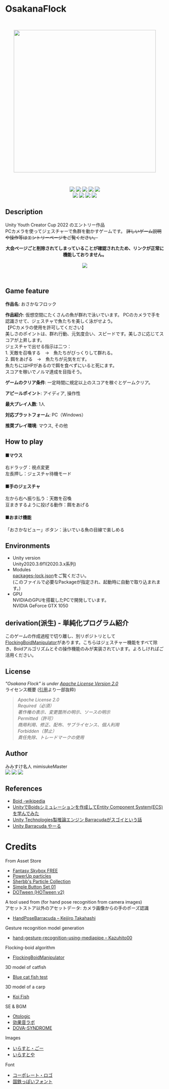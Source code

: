 # OsakanaFlock
<br><p align="center">
<img src="https://user-images.githubusercontent.com/81568941/188664081-43ba3a7b-7be9-4795-883f-4e51d3c2c28a.png" width="450px"></p>
<br><p align="center">
    <img src="https://img.shields.io/badge/build-passing-test.svg?&logo=github">
    [<img src="https://img.shields.io/github/stars/mimisukeMaster/OsakanaFlock?color=yellow&logo=github">](https://github.com/mimisukeMaster/OsakanaFlock/stargazers)
    [<img src="https://img.shields.io/badge/PRs-welcome-orange">](https://github.com/mimisukeMaster/OsakanaFlock/pulls)
    [<img  src="https://img.shields.io/hexpm/l/plug?color=red&logo=apache">](https://www.apache.org/licenses/)
    <img src="https://img.shields.io/badge/Unity%202020.x-made with-blue.svg?&logo=unity"><br>
    <img src="https://img.shields.io/badge/Windows-supported-succeess.svg?&logo=windows"> 
    <img src="https://img.shields.io/badge/WebGL-supported-succeess.svg?&logo=webgl">
    <img src="https://img.shields.io/github/repo-size/mimisukeMaster/OsakanaFlock?color=ff69b4">
    [<img src="https://img.shields.io/static/v1?logo=visualstudiocode&label=&message=Open%20in%20Visual%20Studio%20Code&labelColor=2c2c32&color=007acc&logoColor=007acc">](https://open.vscode.dev/mimisukeMaster/OsakanaFlock)
    </p>


## Description
Unity Youth Creator Cup 2022 のエントリー作品<br> 
PCカメラを使ってジェスチャーで魚群を動かすゲームです。
~~詳しいゲーム説明や操作等はエントリーページをご覧ください。~~
<br><p align="center">
**大会ページごと削除されてしまっていることが確認されたため、リンクが正常に機能しておりません。**
<br><br>
    [<img src="https://img.shields.io/badge/Unity Youth Creator Cup 2022-Osakana Flock-blue?style=for-the-badge&logo=unity">](https://uycc.unity3d.jp/entry/2022/154)
</p><br>

## Game feature
<p>
    <b>作品名</b>: おさかなフロック
</p>
<p>
    <b>作品紹介</b>: 仮想空間にたくさんの魚が群れで泳いでいます。
    PCのカメラで手を認識させて、ジェスチャで魚たちを美しく泳がせよう。<br>
    【PCカメラの使用を許可してください】<br>
    美しさのポイントは、群れ行動、元気度合い、スピードです。美しさに応じてスコアが上昇します。<br>
    ジェスチャで出せる指示は二つ：<br>
    1. 天敵を召喚する　→　魚たちがびっくりして群れる。<br>
    2. 餌をあげる　→　魚たちが元気をだす。<br>
    魚たちにはHPがあるので餌を食べずにいると死にます。<br>
    スコアを稼いでノルマ達成を目指そう。
</p>
<p>
    <b>ゲームのクリア条件</b>: 一定時間に規定以上のスコアを稼ぐとゲームクリア。
</p>
<p>
    <b>アピールポイント</b>: アイディア, 操作性
</p>
<p>
    <b>最大プレイ人数</b>: 1人
</p>
<p>
    <b>対応プラットフォーム</b>: PC（Windows）
</p>
<p>
    <b>推奨プレイ環境</b>: マウス, その他
</p>

## How to play
#### ■マウス
右ドラッグ：視点変更<br>
左長押し：ジェスチャ待機モード<br>

#### ■手のジェスチャ
左から右へ振り払う：天敵を召喚<br>
豆まきするように投げる動作：餌をあげる<br>

#### ■おまけ機能<br>
「おさかなビュー」ボタン：泳いでいる魚の目線で楽しめる<br>

## Environments
- Unity version<br>
Unity2020.3.6f1(2020.3.x系列)
- Modules <br>
[packages-lock.json](Packages/packages-lock.json)をご覧ください。<br>
(このファイルで必要なPackageが指定され、起動時に自動で取り込まれます。)
- GPU<br>
NVIDIAのGPUを搭載したPCで開発しています。<br>
NVIDIA GeForce GTX 1050

## derivation(派生) - 単純化プログラム紹介
このゲームの作成過程で切り離し、別リポジトリとして[FlockingBoidManipulator](https://github.com/mimisukeMaster/FlockingBoidManipulator)があります。こちらはジェスチャー機能をすべて除き、Boidアルゴリズムとその操作機能のみが実装されています。よろしければご活用ください。

## License 
*"Osakana Flock" is under [Apache License Version 2.0](https://www.apache.org/licenses/)*<br>
ライセンス概要 ([引用](https://coliss.com/articles/build-websites/operation/work/choose-a-license-by-github.html)より一部抜粋)<br>
> *Apache License 2.0<br>
  Required（必須）<br>
  著作権の表示、変更箇所の明示、ソースの明示<br>
  Permitted（許可）<br>
  商用利用、修正、配布、サブライセンス、個人利用<br>
  Forbidden（禁止）<br>
  責任免除、トレードマークの使用*<br>

## Author
みみすけ名人 mimisukeMaster <br>
[<img src="https://img.shields.io/badge/-Twitter-%231DA1F2.svg?&style=flat-square&logo=twitter&logoColor=white">](https://twitter.com/mimisukeMaster)
[<img src="https://img.shields.io/badge/-ArtStation-artstation.svg?&style=flat-square&logo=artstation&logoColor=blue&color=gray">](https://www.artstation.com/mimisukemaster)
[<img src="https://img.shields.io/badge/-Youtube-youtube.svg?&style=flat-square&logo=youtube&logoColor=white&color=red">](https://www.youtube.com/channel/UCWnmp8t4GJzcjBxhtgo9rKQ)
## References
- [Boid -wikipedia](https://ja.m.wikipedia.org/wiki/%E3%83%9C%E3%82%A4%E3%83%89_(%E4%BA%BA%E5%B7%A5%E7%94%9F%E5%91%BD))<br>
- [UnityでBoidsシミュレーションを作成してEntity Component System(ECS)を学んでみた](https://www.google.com/amp/s/tips.hecomi.com/entry/2018/12/23/200817%3famp=1)<br>
- [Unity Technologies製推論エンジン Barracudaがスゴイという話](https://qiita.com/highno_RQ/items/478e1145f0eb868c0f2e)<br>
- [Unity Barracuda やーる](https://qiita.com/SatoshiGachiFujimoto/items/739f5986f65c0d7465f0)

# Credits
From Asset Store<br>
- [Fantasy Skybox FREE](https://assetstore.unity.com/packages/2d/textures-materials/sky/fantasy-skybox-free-18353)
- [PowerUp particles](https://assetstore.unity.com/packages/vfx/particles/powerup-particles-16458)
- [Sherbb's Particle Collection](https://assetstore.unity.com/packages/vfx/particles/sherbb-s-particle-collection-170798)
- [Simple Button Set 01](https://assetstore.unity.com/packages/2d/gui/icons/simple-button-set-01-153979)
- [DOTween (HOTween v2)](https://assetstore.unity.com/packages/tools/animation/dotween-hotween-v2-27676)

A tool used from (for hand pose recognition from camera images)<br>
アセットストア以外のアセットデータ: カメラ画像からの手のポーズ認識
- [HandPoseBarracuda – Keijiro Takahashi](https://github.com/keijiro/HandPoseBarracuda)

Gesture recognition model generation<br>
- [hand-gesture-recognition-using-mediapipe – Kazuhito00](https://github.com/mimisukeMaster/hand-gesture-recognition-using-mediapipe)

Flocking-boid algorithm<br>
- [FlockingBoidManipulator](https://github.com/mimisukeMaster/FlockingBoidManipulator)

3D model of catfish<br>
- [Blue cat fish test](https://sketchfab.com/3d-models/blue-cat-fish-test-9908dcd44f41477f8504d0590de726af)

3D model of a carp<br>
- [Koi Fish](https://sketchfab.com/3d-models/koi-fish-8ffded4f28514e439ea0a26d28c1852a)

SE & BGM<br>
- [Otologic](https://otologic.jp/)
- [効果音ラボ](https://soundeffect-lab.info/)
- [DOVA-SYNDROME](https://dova-s.jp/)

Images<br>
- [いらすと・ごー](https://illustgo.com/)
- [いらすとや](https://www.irasutoya.com/)

Font<br>
- [コーポレート・ロゴ](https://logotype.jp/corporate-logo-font-dl.html)
- [国鉄っぽいフォント](http://tabi-mo.travel.coocan.jp/font.htm)
